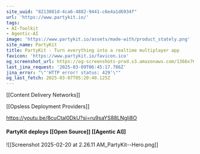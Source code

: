 ```yaml
---
site_uuid: "8213081d-4ca6-4882-9441-c6e4a1d6934f"
url: 'https://www.partykit.io/'
tags:
- AI-Toolkit
- Agentic-AI
image: 'https://www.partykit.io/assets/made-with/product_stately.png'
site_name: PartyKit
title: PartyKit - Turn everything into a realtime multiplayer app
favicon: 'https://www.partykit.io/favicon.ico'
og_screenshot_url: https://og-screenshots-prod.s3.amazonaws.com/1366x768/80/false/a672fb1a82f16cd1e757e2c893add1a8940f494b23039fa843ac6b91bd234a32.jpeg
last_jina_request: '2025-03-09T06:45:17.786Z'
jina_error: "\"'HTTP error! status: 429'\""
og_last_fetch: 2025-03-07T05:20:40.125Z
---
```

[[Content Delivery Networks]]

[[Opsless Deployment Providers]]

https://youtu.be/8cuCtal0DkU?si=ru9saYS88LNgli8O

#### PartyKit deploys [[Open Source]] [[Agentic AI]]
![[Screenshot 2025-02-20 at 2.26.11 AM_PartyKit--Hero.png]]
